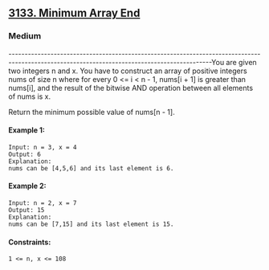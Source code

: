 [3133. Minimum Array End](https://leetcode.com/problems/minimum-array-end/?envType=daily-question&envId=2024-11-09)
---------------------------------------------------------------------------------------------------------------------------------------------

### Medium
---------------------------------------------------------------------------------------------------------------------------------------------You are given two integers n and x. You have to construct an array of positive integers nums of size n where for every 0 <= i < n - 1, nums[i + 1] is greater than nums[i], and the result of the bitwise AND operation between all elements of nums is x.

Return the minimum possible value of nums[n - 1].

#### Example 1:
```
Input: n = 3, x = 4
Output: 6
Explanation:
nums can be [4,5,6] and its last element is 6.
```
#### Example 2:
```
Input: n = 2, x = 7
Output: 15
Explanation:
nums can be [7,15] and its last element is 15.
```
#### Constraints:
```
1 <= n, x <= 108
```
